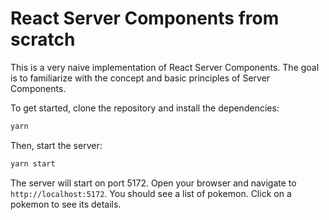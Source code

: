 # React Server Components from scratch

This is a very naive implementation of React Server Components. The goal is to familiarize with the concept and basic principles of Server Components.

To get started, clone the repository and install the dependencies:

```bash
yarn
```

Then, start the server:

```bash
yarn start
```

The server will start on port 5172. Open your browser and navigate to `http://localhost:5172`. You should see a list of pokemon. Click on a pokemon to see its details.
